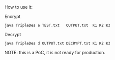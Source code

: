 How to use it:

Encrypt
```
java TripleDes e TEST.txt   OUTPUT.txt  K1 K2 K3
```

Decrypt
```
java TripleDes d OUTPUT.txt DECRYPT.txt K1 K2 K3
```

NOTE: this is a PoC, it is not ready for production.
